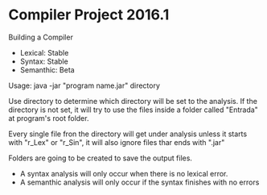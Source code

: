 # Compiler Project 2016.1
Building a Compiler

* Lexical: Stable
* Syntax: Stable
* Semanthic: Beta

Usage:
java -jar "program name.jar" directory

Use directory to determine which directory will be set to the analysis.
If the directory is not set, it will try to use the files inside a folder called "Entrada" at program's root folder.

Every single file fron the directory will get under analysis unless it starts with "r_Lex" or "r_Sin", it will also ignore files thar ends with ".jar"

Folders are going to be created to save the output files.

* A syntax analysis will only occur when there is no lexical error.
* A semanthic analysis will only occur if the syntax finishes with no errors
